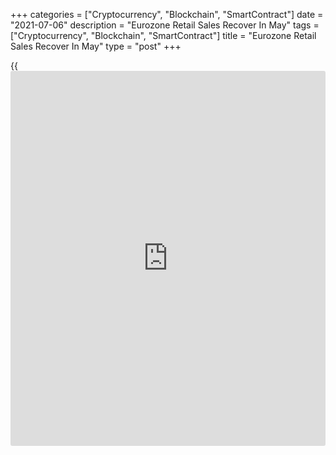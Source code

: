 +++
categories = ["Cryptocurrency", "Blockchain", "SmartContract"]
date = "2021-07-06"
description = "Eurozone Retail Sales Recover In May"
tags = ["Cryptocurrency", "Blockchain", "SmartContract"]
title = "Eurozone Retail Sales Recover In May"
type = "post"
+++

{{<iframe id="large-banner" src="https://www.bounty.group/#slide=9.0" width="100%" height="600" scrolling="no" style="border: 0px solid rgb(216, 221, 230); border-radius: 3px;">}}

Eurozone retail sales expanded in May after falling in the previous
month, Eurostat reported Tuesday.

Retail turnover grew 4.6 percent month-on-month in May, reversing a 3.9
percent fall in April. This was also faster than the economists'
forecast of 4.4 percent.

Sales of food, drinks and tobacco dropped 0.2 percent, while non-food
product sales were up 8.8 percent. Sales of automotive fuel in
specialized stores grew 8.1 percent.

On a yearly basis, retail sales growth moderated to 9 percent from 23.3
percent in April. Economists had forecast sales to rise 8.2 percent.

As Covid restrictions continue to be lifted, spending in the services
sector is recovering too, which will provide a significant boost to
household consumption and GDP, Jack Allen-Reynolds, an economist at
Capital Economics, said.

The economist expects household consumption to be the key driver of
growth over the rest of the year, with the [economy][1] likely to
perform even better than most expect.

Retail sales in the EU27 advanced 4.6 percent on month in May and by 9.2
percent from the same period last year.

For comments and feedback [contact](https://www.playgroundfx.com/contact/): editorial@rtt[news](https://www.letsplayfx.com/blog/forex-news-website/).com

[Economic News][1]

 **What parts of the world are seeing the best (and worst) economic
performances lately? Click[here][2] to check out our [Econ Scorecard][2]
and find out! See up-to-the-moment [ranking](https://www.playgroundfx.com/blog/crypto-exchange-ranking/)s for the best and worst
performers in [GDP][3], [unemployment rate][4], [inflation][5] and much
more.**

   1. www.rtt[news](https://www.letsplayfx.com/blog/forex-news-website/).com/Content/EconomicNews.aspx
   2. www.rtt[news](https://www.letsplayfx.com/blog/forex-news-website/).com/economic-scorecard/world-rank/unemployment-rate/highest-performance.aspx
   3. www.rtt[news](https://www.letsplayfx.com/blog/forex-news-website/).com/economic-scorecard/world-rank/GDP/highest-performance.aspx
   4. www.rtt[news](https://www.letsplayfx.com/blog/forex-news-website/).com/economic-scorecard/world-rank/unemployment-rate/lowest-performance.aspx
   5. www.rtt[news](https://www.letsplayfx.com/blog/forex-news-website/).com/economic-scorecard/world-rank/CPI/highest-performance.aspx